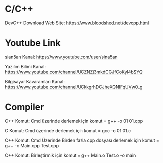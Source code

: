 # C/C++
DevC++ Download Web Site: https://www.bloodshed.net/devcpp.html

# Youtube Link
sian5an Kanal: https://www.youtube.com/user/sina5an

Yazılım Bilimi Kanal: https://www.youtube.com/channel/UCZNZj3mkdCGJfCoKyl4bSYQ

Bilgisayar Kavaramları Kanal: https://www.youtube.com/channel/UCkkgrhDCJheXQNIFqUVw0_g

# Compiler
C++ Komut: Cmd üzerinde derlemek için komut = g++ -o 01 01.cpp

C Komut: Cmd üzerinde derlemek için komut = gcc -o 01 01.c

C++ Komut: Cmd Üzerinde Birden fazla cpp dosyası derlemek için komut = g++ -c Main.cpp Test.cpp

C++ Komut: Birleştirmik için komut = g++ Main.o Test.o -o main


